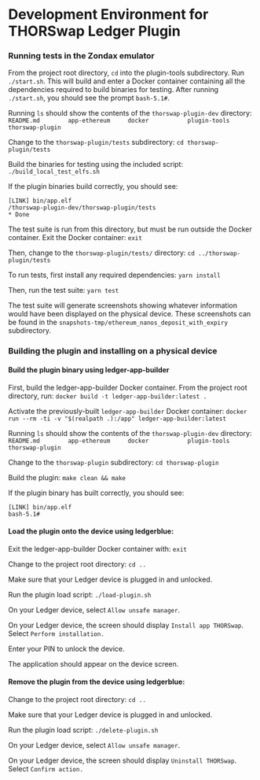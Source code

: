 # Development Environment for THORSwap Ledger Plugin

### Running tests in the Zondax emulator

From the project root directory, `cd` into the plugin-tools subdirectory.
Run `./start.sh`. This will build and enter a Docker container containing all the dependencies required to build binaries for testing.
After running `./start.sh`, you should see the prompt `bash-5.1#`.

Running `ls` should show the contents of the `thorswap-plugin-dev` directory:
`README.md        app-ethereum     docker           plugin-tools     thorswap-plugin`

Change to the `thorswap-plugin/tests` subdirectory:
`cd thorswap-plugin/tests`

Build the binaries for testing using the included script:
`./build_local_test_elfs.sh`

If the plugin binaries build correctly, you should see:

```shell
[LINK] bin/app.elf
/thorswap-plugin-dev/thorswap-plugin/tests
* Done
```

The test suite is run from this directory, but must be run outside the Docker container.
Exit the Docker container:
`exit`

Then, change to the `thorswap-plugin/tests/` directory:
`cd ../thorswap-plugin/tests`

To run tests, first install any required dependencies:
`yarn install`

Then, run the test suite:
`yarn test`

The test suite will generate screenshots showing whatever information would have been displayed on the physical device.
These screenshots can be found in the `snapshots-tmp/ethereum_nanos_deposit_with_expiry` subdirectory.

### Building the plugin and installing on a physical device

#### Build the plugin binary using ledger-app-builder

First, build the ledger-app-builder Docker container.
From the project root directory, run:
`docker build -t ledger-app-builder:latest .`

Activate the previously-built `ledger-app-builder` Docker container:
`docker run --rm -ti -v "$(realpath .):/app" ledger-app-builder:latest`

Running `ls` should show the contents of the `thorswap-plugin-dev` directory:
`README.md        app-ethereum     docker           plugin-tools     thorswap-plugin`

Change to the `thorswap-plugin` subdirectory:
`cd thorswap-plugin`

Build the plugin:
`make clean && make`

If the plugin binary has built correctly, you should see:

```shell
[LINK] bin/app.elf
bash-5.1#
```

#### Load the plugin onto the device using ledgerblue:

Exit the ledger-app-builder Docker container with:
`exit`

Change to the project root directory:
`cd ..`

Make sure that your Ledger device is plugged in and unlocked.

Run the plugin load script:
`./load-plugin.sh`

On your Ledger device, select `Allow unsafe manager`.

On your Ledger device, the screen should display `Install app THORSwap`.
Select `Perform installation.`

Enter your PIN to unlock the device.

The application should appear on the device screen.

#### Remove the plugin from the device using ledgerblue:

Change to the project root directory:
`cd ..`

Make sure that your Ledger device is plugged in and unlocked.

Run the plugin load script:
`./delete-plugin.sh`

On your Ledger device, select `Allow unsafe manager`.

On your Ledger device, the screen should display `Uninstall THORSwap`.
Select `Confirm action.`
